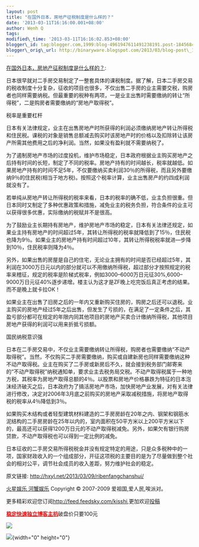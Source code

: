 ```yaml
--- 
layout: post 
title: "在国外日本，房地产征税制度是什么样的？" 
date: '2013-03-11T16:16:00.001+08:00' 
author: Wenh Q
tags:
modified\_time: '2013-03-11T16:16:02.853+08:00' 
blogger\_id: tag:blogger.com,1999:blog-4961947611491238191.post-1845684663849301411
blogger\_orig\_url: http://binaryware.blogspot.com/2013/03/blog-post\_11.html
---
```

[在国外日本，房地产征税制度是什么样的？](http://hxyl.net/2013/03/09/ribenfangchanshui/):

日本很早就对二手房交易制定了一整套具体的课税制度。据了解，日本二手房交易的税收制度十分复杂，征收的项目也很多，不仅出售二手房的业主需要交税，购房者也同样需要纳税。但最重要的税种有两项，一是业主出售时需要缴纳的转让“所得税”，二是购房者需要缴纳的“房地产取得税”。

税率是重要杠杆

日本有关法律规定，业主在出售房地产时所获得的利润必须缴纳房地产转让所得税和住民税。课税的对象是销售总额减去购买时该房地产时的价格以及扣除转让该房产所需其他费用之后的净利润。当然，如果没有盈利就不需要纳税了。

为了遏制房地产市场的过度投机，维护市场稳定，日本政府根据业主购买房地产之后持有时间的长短，制定了不同的税率。房地产持有的时间越长，税率就越低。如果房地产持有的时间不足5年，不仅要缴纳买卖利润30％的所得税，而且另外要缴纳9％的住民税(相当于地方税)。按照这个税率计算，业主出售房产的约四成利润就没有了。

若单纯从房地产转让所得税的税率来看，日本的税率的确不低，业主负担很重。但日本同时又制定了多种优惠政策和措施，减免业主的税务负担，符合条件的业主可以获得很多优惠，实际缴纳的税赋并不是很高。

为了鼓励业主长期持有房地产，维护房地产市场的稳定，日本有关法律还规定，如果业主持有房地产的时间超过5年，其转让所得税的税率就降低到了15％，住民税也降为9％。如果业主的房地产持有时间超过10年，其转让所得税税率就进—步降到10％，住民税率则降为4％。

另外，如果出售的房屋是自己的住宅，无论业主拥有的时间是否已经超过5年，其利润在3000万日元以内的部分就可以不用缴纳所得税，超过部分才按照规定的税率来稽征，规定的税率是阶梯式税率，例如3000–6000万日元征30%,6000–9000万日元征40%逐步递增。楼主认为这才是ZF晚上吃完饭后真正考虑的结果。而不是晚上就卡拉OK！

如果业主在出售了旧房之后的一年内又重新购买住房的，购房之后还可以退税。业主购买的房地产经过5年之后出售，但发生了亏损的，在满足了一定条件之后，其盈亏部分都可在规定的年限内同其他项目的房地产买卖合计缴纳所得税，其他项目房地产获得的利润可以用来折抵亏损额。

国民纳税意识强

日本在二手房交易中，不仅业主需要缴纳转让所得税，购房者也需要缴纳“不动产取得税”。当然，不仅购买二手房需要缴纳，购买或自建新房也同样需要缴纳这种不动产取得税。业主在购买了二手房或新房后不久，就会接到税务部门邮寄来的“不动产取得税”纳税通知单，要求业主去税务局交税。不动产取得税属于一种地方税，其税率为房地产取得总额的4％。以股票和房地产价格暴跌为特征的日本泡沫经济破灭之后，日本政府为了搞活房地产市场，加快房地产业发展，对有关法律进行修改，决定对2006年3月底之前购买的房地产采取减税措施，将房地产取得税的税率从4％降低到3％。

如果购买木结构或者轻型建筑材料建造的二手房房龄在20年之内、钢架和钢筋水泥结构的二手房房龄在25年以内的，室内面积在50平方米以上200平方米以下的，最高还可以获得1200万日元的不动产取得税减免。另外，如果欠有银行购房贷款，不动产取得税也可以得到一定比例的减免。

日本征收的二手房交易所得税税金并没有规定特定的用途，只是众多税种中的一项，国家财政收入的一个组成部分，开征这项税的主要目的是为了尽量做到整个社会的相对公平，调节社会成员的收入差距，努力维护社会的稳定。



原文链接: <http://hxyl.net/2013/03/09/ribenfangchanshui/>



[火星娱乐 河蟹娱乐](http://hxyl.net/) Copyright © 2007-2009
爱祖国,爱人民,唉派对。



更多精彩欢迎您订阅<http://feed.feedsky.com/kisshi>,更加欢迎[投稿](http://hxyl.net/delivery/)

[**<span
style="color: red;">稳定快速独立博客主机</span>**](http://www.gegehost.com/)破盘价只要100元

![](http://img.tongji.linezing.com/922164/tongji.gif)

![](http://www1.feedsky.com/t1/721323416/kisshi/feedsky/s.gif?r=http://hxyl.net/2013/03/09/ribenfangchanshui/){width="0"
height="0"}
